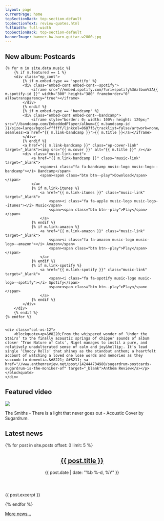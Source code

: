 ```yaml
---
layout: page
currentPage: home
topSectionBack: top-section-default
topSectionText: review-quotes.html	
fullWidth: full-width
topSectionBack: top-section-default
bannerImage: banner-bw-barn-guitar-w2000.jpg
---
```


<div class="col-cont text-section">
	<h2 class="h1 col-xs-12">New album: Postcards</h2>
	<!-- <img src="//files.sugardrum.com/img/record-covers/postcards.jpg" /> -->
	
	
	{% for m in site.data.music %}
		{% if m.featured == 1 %}			
		<div class="ep_cont">
			{% if m.embed-type == 'spotify' %}
			<div class="embed-cont embed-cont--spotify">
				<iframe src="//embed.spotify.com/?uri=spotify%3Aalbum%3A{{ m.spotify-id }}" width="300" height="380" frameborder="0" allowtransparency="true"></iframe>
			</div>
			{% endif %}
			{% if m.embed-type == 'bandcamp' %}
			<div class="embed-cont embed-cont--bandcamp">
				<iframe style="border: 0; width: 100%; height: 120px;" src="//bandcamp.com/EmbeddedPlayer/album={{ m.bandcamp-id }}/size=large/bgcol=ffffff/linkcol=0687f5/tracklist=false/artwork=none/transparent=true/" seamless><a href="{{ m.link-bandcamp }}">{{ m.title }}</a></iframe>	
			</div>	
			{% endif %}
			<a href="{{ m.link-bandcamp }}" class="ep-cover-link" target="_blank"><img src="{{ m.cover }}" alt="{{ m.title }}" /></a>
			<div class="music-link-cont">
				<a href="{{ m.link-bandcamp }}" class="music-link" target="_blank">
					<span><i class="fa fa-bandcamp music-logo music-logo--bandcamp"></i> Bandcamp</span> 
					<span><span class="btn btn--play">Download</span></span>
				</a>		
				{% if m.link-itunes %}
					<a href="{{ m.link-itunes }}" class="music-link" target="_blank">
						<span><i class="fa fa-apple music-logo music-logo--itunes"></i> Music</span> 
						<span><span class="btn btn--play">Play</span></span>
					</a>
				{% endif %}
				{% if m.link-amazon %}
					<a href="{{ m.link-amazon }}" class="music-link" target="_blank">
						<span><i class="fa fa-amazon music-logo music-logo--amazon"></i> Amazon</span> 
						<span><span class="btn btn--play">Play</span></span>
					</a>
				{% endif %}	
				{% if m.link-spotify %}
					<a href="{{ m.link-spotify }}" class="music-link" target="_blank">
						<span><i class="fa fa-spotify music-logo music-logo--spotify"></i> Spotify</span> 
						<span><span class="btn btn--play">Play</span></span>
					</a>
				{% endif %}
			</div>
		</div>
		{% endif %}
	{% endfor %}

	
	<div class="col-xs-12">		
		<blockquote><p>&#8220;From the whispered wonder of ‘Under the Stairs’ to the finally acoustic springs of chipper sounds of album closer ‘True Nature of Cats’, Nigel manages to instil a pure, and relatively unadulterated sense of calm and joy&hellip;. It’s lead single ‘Choccy Rolls’ that shines as the standout anthem; a heartfelt account of watching a loved one lose words and memories as they succumb to dementia.&#8221; &#8211; <a href="//www.anthemreview.net/post/142444734980/sugardrum-postcards-sugardrum-is-the-moniker-of" target="_blank">Anthem Review</a></p></blockquote>
	</div>	
</div>



<section class="videos-section">
	<div class="col-cont">
		<h2 class="h1 col-xs-12">Featured video</h2>
		<div class="youtube-container home-youtube-container embed-responsive embed-responsive-16by9 embed-responsive-item" id="videoPlayer">
			<div class="homeVideoThumbnail home-videoplayer" id="vid-jt9BeiRDwJI"><img src="//img.youtube.com/vi/jt9BeiRDwJI/0.jpg" /></div>
			<i class="fa fa-youtube-play homeVideoPlayButton"></i>	
		</div>
		<p class="col-xs-12">The Smiths - There is a light that never goes out - Acoustic Cover by Sugardrum.</p>
	</div>
</section>

<div class="col-cont text-section">
	<h2 class="h1 col-xs-12">Latest news</h2>
	{% for post in site.posts offset: 0 limit: 5 %}
	<article class="col-xs-12 post post--snippet">	
		<header>			
			<h2><a class="post-link" href="{{ post.url | prepend: site.baseurl }}">{{ post.title }}</a></h2>		
			<date>{{ post.date | date: "%b %-d, %Y" }}</date>
		</header>
		<div class="text-col"><p>{{ post.excerpt }}</p></div>
	</article>  
	{% endfor %}
	<p class="col-xs-12"><a href="/blog/">More news&hellip;</a></p>
</div>
